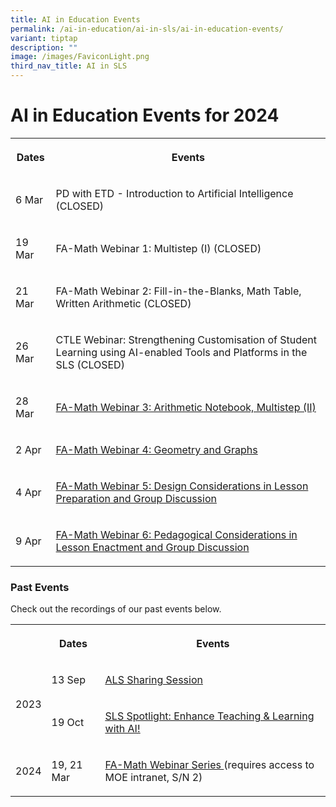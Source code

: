 ```yaml
---
title: AI in Education Events
permalink: /ai-in-education/ai-in-sls/ai-in-education-events/
variant: tiptap
description: ""
image: /images/FaviconLight.png
third_nav_title: AI in SLS
---
```

<h1>AI in Education Events for 2024</h1>
<p></p>
<table>
<tbody>
<tr>
<th rowspan="1" colspan="1">
<p>Dates</p>
</th>
<th rowspan="1" colspan="1">
<p>Events</p>
</th>
</tr>
<tr>
<td rowspan="1" colspan="1">
<p>6 Mar</p>
</td>
<td rowspan="1" colspan="1">
<p>PD with ETD - Introduction to Artificial Intelligence (CLOSED)</p>
</td>
</tr>
<tr>
<td rowspan="1" colspan="1">
<p>19 Mar</p>
</td>
<td rowspan="1" colspan="1">
<p>FA-Math Webinar 1: Multistep (I) (CLOSED)</p>
</td>
</tr>
<tr>
<td rowspan="1" colspan="1">
<p>21 Mar</p>
</td>
<td rowspan="1" colspan="1">
<p>FA-Math Webinar 2: Fill-in-the-Blanks, Math Table, Written Arithmetic
(CLOSED)</p>
</td>
</tr>
<tr>
<td rowspan="1" colspan="1">
<p>26 Mar</p>
</td>
<td rowspan="1" colspan="1">
<p>CTLE Webinar: Strengthening Customisation of Student Learning using AI-enabled
Tools and Platforms in the SLS (CLOSED)</p>
</td>
</tr>
<tr>
<td rowspan="1" colspan="1">
<p>28 Mar</p>
</td>
<td rowspan="1" colspan="1">
<p><a href="https://go.gov.sg/fa-math-webinar-3" rel="noopener noreferrer nofollow" target="_blank">FA-Math Webinar 3: Arithmetic Notebook, Multistep (II)</a>
</p>
</td>
</tr>
<tr>
<td rowspan="1" colspan="1">
<p>2 Apr</p>
</td>
<td rowspan="1" colspan="1">
<p><a href="https://go.gov.sg/fa-math-webinar-4" rel="noopener noreferrer nofollow" target="_blank">FA-Math Webinar 4: Geometry and Graphs</a>
</p>
</td>
</tr>
<tr>
<td rowspan="1" colspan="1">
<p>4 Apr</p>
</td>
<td rowspan="1" colspan="1">
<p><a href="https://go.gov.sg/fa-math-webinar-5" rel="noopener noreferrer nofollow" target="_blank">FA-Math Webinar 5: Design Considerations in Lesson Preparation and Group Discussion</a>
</p>
</td>
</tr>
<tr>
<td rowspan="1" colspan="1">
<p>9 Apr</p>
</td>
<td rowspan="1" colspan="1">
<p><a href="https://go.gov.sg/fa-math-webinar-6" rel="noopener noreferrer nofollow" target="_blank">FA-Math Webinar 6: Pedagogical Considerations in Lesson Enactment and Group Discussion</a>
</p>
</td>
</tr>
</tbody>
</table>
<h3>Past Events</h3>
<p>Check out the recordings of our past events below.</p>
<table>
<tbody>
<tr>
<th rowspan="1" colspan="1">
<p></p>
</th>
<th rowspan="1" colspan="1">
<p>Dates</p>
</th>
<th rowspan="1" colspan="1">
<p>Events</p>
</th>
</tr>
<tr>
<td rowspan="2" colspan="1">
<p>2023</p>
</td>
<td rowspan="1" colspan="1">
<p>13 Sep</p>
</td>
<td rowspan="1" colspan="1">
<p><a href="https://go.gov.sg/alsrecording23" rel="noopener noreferrer nofollow" target="_blank"><u>ALS Sharing Session</u></a>
</p>
</td>
</tr>
<tr>
<td rowspan="1" colspan="1">
<p>19 Oct</p>
</td>
<td rowspan="1" colspan="1">
<p><a href="https://www.youtube.com/watch?v=4blj2iwMyao&amp;ab_channel=ETDtogo" rel="noopener noreferrer nofollow" target="_blank"><u>SLS Spotlight: Enhance Teaching &amp; Learning with AI!</u></a>
</p>
</td>
</tr>
<tr>
<td rowspan="1" colspan="1">
<p>2024</p>
</td>
<td rowspan="1" colspan="1">
<p>19, 21 Mar</p>
</td>
<td rowspan="1" colspan="1">
<p><a href="https://intranet.moe.gov.sg/etd/edtechmp2030/Pages/Resources.aspx" rel="noopener noreferrer nofollow" target="_blank">FA-Math Webinar Series </a>(requires
access to MOE intranet, S/N 2)</p>
</td>
</tr>
</tbody>
</table>
<p></p>